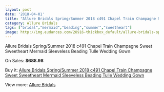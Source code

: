 ```yaml
---
layout: post
date: '2018-04-01'
title: "Allure Bridals Spring/Summer 2018 c491 Chapel Train Champagne Sweet Sweetheart Mermaid Sleeveless Beading Tulle Wedding Gown"
category: Allure Bridals
tags: ["bridal","mermaid","beading","summer","sweetheart"]
image: http://img.eudances.com/28916-thickbox_default/allure-bridals-spring-summer-2018-c491-chapel-train-champagne-sweet-sweetheart-mermaid-sleeveless-beading-tulle-wedding-gown.jpg
---
```

Allure Bridals Spring/Summer 2018 c491 Chapel Train Champagne Sweet Sweetheart Mermaid Sleeveless Beading Tulle Wedding Gown

On Sales: **$688.98**
<a href="https://www.eudances.com/en/allure-bridals/9461-allure-bridals-spring-summer-2018-c491-chapel-train-champagne-sweet-sweetheart-mermaid-sleeveless-beading-tulle-wedding-gown.html"><amp-img layout="responsive" width="600" height="600" src="//img.eudances.com/28916-thickbox_default/allure-bridals-spring-summer-2018-c491-chapel-train-champagne-sweet-sweetheart-mermaid-sleeveless-beading-tulle-wedding-gown.jpg" alt="Allure Bridals Spring/Summer 2018 c491 Chapel Train Champagne Sweet Sweetheart Mermaid Sleeveless Beading Tulle Wedding Gown 0" /></a>
<a href="https://www.eudances.com/en/allure-bridals/9461-allure-bridals-spring-summer-2018-c491-chapel-train-champagne-sweet-sweetheart-mermaid-sleeveless-beading-tulle-wedding-gown.html"><amp-img layout="responsive" width="600" height="600" src="//img.eudances.com/28928-thickbox_default/allure-bridals-spring-summer-2018-c491-chapel-train-champagne-sweet-sweetheart-mermaid-sleeveless-beading-tulle-wedding-gown.jpg" alt="Allure Bridals Spring/Summer 2018 c491 Chapel Train Champagne Sweet Sweetheart Mermaid Sleeveless Beading Tulle Wedding Gown 1" /></a>
<a href="https://www.eudances.com/en/allure-bridals/9461-allure-bridals-spring-summer-2018-c491-chapel-train-champagne-sweet-sweetheart-mermaid-sleeveless-beading-tulle-wedding-gown.html"><amp-img layout="responsive" width="600" height="600" src="//img.eudances.com/28927-thickbox_default/allure-bridals-spring-summer-2018-c491-chapel-train-champagne-sweet-sweetheart-mermaid-sleeveless-beading-tulle-wedding-gown.jpg" alt="Allure Bridals Spring/Summer 2018 c491 Chapel Train Champagne Sweet Sweetheart Mermaid Sleeveless Beading Tulle Wedding Gown 2" /></a>
<a href="https://www.eudances.com/en/allure-bridals/9461-allure-bridals-spring-summer-2018-c491-chapel-train-champagne-sweet-sweetheart-mermaid-sleeveless-beading-tulle-wedding-gown.html"><amp-img layout="responsive" width="600" height="600" src="//img.eudances.com/28926-thickbox_default/allure-bridals-spring-summer-2018-c491-chapel-train-champagne-sweet-sweetheart-mermaid-sleeveless-beading-tulle-wedding-gown.jpg" alt="Allure Bridals Spring/Summer 2018 c491 Chapel Train Champagne Sweet Sweetheart Mermaid Sleeveless Beading Tulle Wedding Gown 3" /></a>
<a href="https://www.eudances.com/en/allure-bridals/9461-allure-bridals-spring-summer-2018-c491-chapel-train-champagne-sweet-sweetheart-mermaid-sleeveless-beading-tulle-wedding-gown.html"><amp-img layout="responsive" width="600" height="600" src="//img.eudances.com/28925-thickbox_default/allure-bridals-spring-summer-2018-c491-chapel-train-champagne-sweet-sweetheart-mermaid-sleeveless-beading-tulle-wedding-gown.jpg" alt="Allure Bridals Spring/Summer 2018 c491 Chapel Train Champagne Sweet Sweetheart Mermaid Sleeveless Beading Tulle Wedding Gown 4" /></a>
<a href="https://www.eudances.com/en/allure-bridals/9461-allure-bridals-spring-summer-2018-c491-chapel-train-champagne-sweet-sweetheart-mermaid-sleeveless-beading-tulle-wedding-gown.html"><amp-img layout="responsive" width="600" height="600" src="//img.eudances.com/28924-thickbox_default/allure-bridals-spring-summer-2018-c491-chapel-train-champagne-sweet-sweetheart-mermaid-sleeveless-beading-tulle-wedding-gown.jpg" alt="Allure Bridals Spring/Summer 2018 c491 Chapel Train Champagne Sweet Sweetheart Mermaid Sleeveless Beading Tulle Wedding Gown 5" /></a>
<a href="https://www.eudances.com/en/allure-bridals/9461-allure-bridals-spring-summer-2018-c491-chapel-train-champagne-sweet-sweetheart-mermaid-sleeveless-beading-tulle-wedding-gown.html"><amp-img layout="responsive" width="600" height="600" src="//img.eudances.com/28923-thickbox_default/allure-bridals-spring-summer-2018-c491-chapel-train-champagne-sweet-sweetheart-mermaid-sleeveless-beading-tulle-wedding-gown.jpg" alt="Allure Bridals Spring/Summer 2018 c491 Chapel Train Champagne Sweet Sweetheart Mermaid Sleeveless Beading Tulle Wedding Gown 6" /></a>
<a href="https://www.eudances.com/en/allure-bridals/9461-allure-bridals-spring-summer-2018-c491-chapel-train-champagne-sweet-sweetheart-mermaid-sleeveless-beading-tulle-wedding-gown.html"><amp-img layout="responsive" width="600" height="600" src="//img.eudances.com/28922-thickbox_default/allure-bridals-spring-summer-2018-c491-chapel-train-champagne-sweet-sweetheart-mermaid-sleeveless-beading-tulle-wedding-gown.jpg" alt="Allure Bridals Spring/Summer 2018 c491 Chapel Train Champagne Sweet Sweetheart Mermaid Sleeveless Beading Tulle Wedding Gown 7" /></a>
<a href="https://www.eudances.com/en/allure-bridals/9461-allure-bridals-spring-summer-2018-c491-chapel-train-champagne-sweet-sweetheart-mermaid-sleeveless-beading-tulle-wedding-gown.html"><amp-img layout="responsive" width="600" height="600" src="//img.eudances.com/28921-thickbox_default/allure-bridals-spring-summer-2018-c491-chapel-train-champagne-sweet-sweetheart-mermaid-sleeveless-beading-tulle-wedding-gown.jpg" alt="Allure Bridals Spring/Summer 2018 c491 Chapel Train Champagne Sweet Sweetheart Mermaid Sleeveless Beading Tulle Wedding Gown 8" /></a>
<a href="https://www.eudances.com/en/allure-bridals/9461-allure-bridals-spring-summer-2018-c491-chapel-train-champagne-sweet-sweetheart-mermaid-sleeveless-beading-tulle-wedding-gown.html"><amp-img layout="responsive" width="600" height="600" src="//img.eudances.com/28920-thickbox_default/allure-bridals-spring-summer-2018-c491-chapel-train-champagne-sweet-sweetheart-mermaid-sleeveless-beading-tulle-wedding-gown.jpg" alt="Allure Bridals Spring/Summer 2018 c491 Chapel Train Champagne Sweet Sweetheart Mermaid Sleeveless Beading Tulle Wedding Gown 9" /></a>
<a href="https://www.eudances.com/en/allure-bridals/9461-allure-bridals-spring-summer-2018-c491-chapel-train-champagne-sweet-sweetheart-mermaid-sleeveless-beading-tulle-wedding-gown.html"><amp-img layout="responsive" width="600" height="600" src="//img.eudances.com/28919-thickbox_default/allure-bridals-spring-summer-2018-c491-chapel-train-champagne-sweet-sweetheart-mermaid-sleeveless-beading-tulle-wedding-gown.jpg" alt="Allure Bridals Spring/Summer 2018 c491 Chapel Train Champagne Sweet Sweetheart Mermaid Sleeveless Beading Tulle Wedding Gown 10" /></a>
<a href="https://www.eudances.com/en/allure-bridals/9461-allure-bridals-spring-summer-2018-c491-chapel-train-champagne-sweet-sweetheart-mermaid-sleeveless-beading-tulle-wedding-gown.html"><amp-img layout="responsive" width="600" height="600" src="//img.eudances.com/28918-thickbox_default/allure-bridals-spring-summer-2018-c491-chapel-train-champagne-sweet-sweetheart-mermaid-sleeveless-beading-tulle-wedding-gown.jpg" alt="Allure Bridals Spring/Summer 2018 c491 Chapel Train Champagne Sweet Sweetheart Mermaid Sleeveless Beading Tulle Wedding Gown 11" /></a>
<a href="https://www.eudances.com/en/allure-bridals/9461-allure-bridals-spring-summer-2018-c491-chapel-train-champagne-sweet-sweetheart-mermaid-sleeveless-beading-tulle-wedding-gown.html"><amp-img layout="responsive" width="600" height="600" src="//img.eudances.com/28917-thickbox_default/allure-bridals-spring-summer-2018-c491-chapel-train-champagne-sweet-sweetheart-mermaid-sleeveless-beading-tulle-wedding-gown.jpg" alt="Allure Bridals Spring/Summer 2018 c491 Chapel Train Champagne Sweet Sweetheart Mermaid Sleeveless Beading Tulle Wedding Gown 12" /></a>

Buy it: [Allure Bridals Spring/Summer 2018 c491 Chapel Train Champagne Sweet Sweetheart Mermaid Sleeveless Beading Tulle Wedding Gown](https://www.eudances.com/en/allure-bridals/9461-allure-bridals-spring-summer-2018-c491-chapel-train-champagne-sweet-sweetheart-mermaid-sleeveless-beading-tulle-wedding-gown.html "Allure Bridals Spring/Summer 2018 c491 Chapel Train Champagne Sweet Sweetheart Mermaid Sleeveless Beading Tulle Wedding Gown")

View more: [Allure Bridals](https://www.eudances.com/en/2-allure-bridals "Allure Bridals")